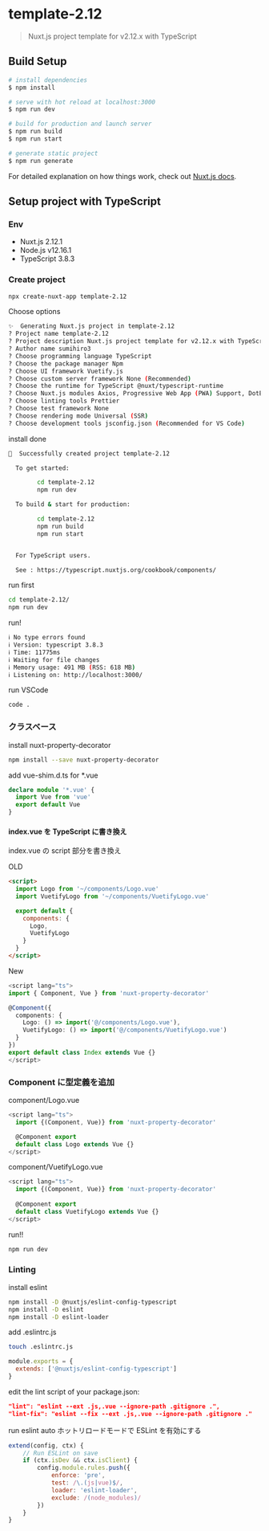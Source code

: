 # template-2.12

> Nuxt.js project template for v2.12.x with TypeScript

## Build Setup

```bash
# install dependencies
$ npm install

# serve with hot reload at localhost:3000
$ npm run dev

# build for production and launch server
$ npm run build
$ npm run start

# generate static project
$ npm run generate
```

For detailed explanation on how things work, check out [Nuxt.js docs](https://nuxtjs.org).


## Setup project with TypeScript

### Env

- Nuxt.js 2.12.1
- Node.js v12.16.1
- TypeScript 3.8.3

### Create project

```bash
npx create-nuxt-app template-2.12
```

Choose options

```bash
✨  Generating Nuxt.js project in template-2.12
? Project name template-2.12
? Project description Nuxt.js project template for v2.12.x with TypeScript
? Author name sumihiro3
? Choose programming language TypeScript
? Choose the package manager Npm
? Choose UI framework Vuetify.js
? Choose custom server framework None (Recommended)
? Choose the runtime for TypeScript @nuxt/typescript-runtime
? Choose Nuxt.js modules Axios, Progressive Web App (PWA) Support, DotEnv
? Choose linting tools Prettier
? Choose test framework None
? Choose rendering mode Universal (SSR)
? Choose development tools jsconfig.json (Recommended for VS Code)
```

install done

```bash
🎉  Successfully created project template-2.12

  To get started:

        cd template-2.12
        npm run dev

  To build & start for production:

        cd template-2.12
        npm run build
        npm run start


  For TypeScript users. 

  See : https://typescript.nuxtjs.org/cookbook/components/
```

run first

```bash
cd template-2.12/
npm run dev
```

run!

```bash
ℹ No type errors found                                                                                                                                          nuxt:typescript 14:49:10
ℹ Version: typescript 3.8.3                                                                                                                                     nuxt:typescript 14:49:10
ℹ Time: 11775ms                                                                                                                                                 nuxt:typescript 14:49:10
ℹ Waiting for file changes                                                                                                                                                      14:49:10
ℹ Memory usage: 491 MB (RSS: 618 MB)                                                                                                                                            14:49:10
ℹ Listening on: http://localhost:3000/    
```

run VSCode

```bash
code .
```

### クラスベース

install nuxt-property-decorator

```bash
npm install --save nuxt-property-decorator
```

add vue-shim.d.ts for \*.vue

```ts
declare module '*.vue' {
  import Vue from 'vue'
  export default Vue
}
```

#### index.vue を TypeScript に書き換え

index.vue の script 部分を書き換え

OLD

```html
<script>
  import Logo from '~/components/Logo.vue'
  import VuetifyLogo from '~/components/VuetifyLogo.vue'

  export default {
    components: {
      Logo,
      VuetifyLogo
    }
  }
</script>
```

New

```ts
<script lang="ts">
import { Component, Vue } from 'nuxt-property-decorator'

@Component({
  components: {
    Logo: () => import('@/components/Logo.vue'),
    VuetifyLogo: () => import('@/components/VuetifyLogo.vue')
  }
})
export default class Index extends Vue {}
</script>
```

### Component に型定義を追加

component/Logo.vue

```ts
<script lang="ts">
  import {(Component, Vue)} from 'nuxt-property-decorator'

  @Component export
  default class Logo extends Vue {}
</script>
```

component/VuetifyLogo.vue

```ts
<script lang="ts">
  import {(Component, Vue)} from 'nuxt-property-decorator'
  
  @Component export
  default class VuetifyLogo extends Vue {}
</script>
```

run!!

```bash
npm run dev
```

### Linting

install eslint

```bash
npm install -D @nuxtjs/eslint-config-typescript
npm install -D eslint
npm install -D eslint-loader
```

add .eslintrc.js

```bash
touch .eslintrc.js
```

```js
module.exports = {
  extends: ['@nuxtjs/eslint-config-typescript']
}
```

edit the lint script of your package.json:

```json
"lint": "eslint --ext .js,.vue --ignore-path .gitignore .",
"lint-fix": "eslint --fix --ext .js,.vue --ignore-path .gitignore ."
```

run eslint auto
ホットリロードモードで ESLint を有効にする

```js
extend(config, ctx) {
    // Run ESLint on save
    if (ctx.isDev && ctx.isClient) {
        config.module.rules.push({
            enforce: 'pre',
            test: /\.(js|vue)$/,
            loader: 'eslint-loader',
            exclude: /(node_modules)/
        })
    }
}
```
